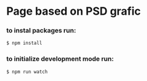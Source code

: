 # Page based on PSD grafic 

### to instal packages run:
```sh
$ npm install
```

### to initialize development mode run:
```sh
$ npm run watch
```
